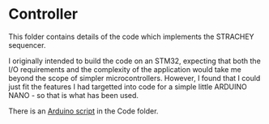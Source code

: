 # Controller

This folder contains details of the code which implements the STRACHEY sequencer.

I originally intended to build the code on an STM32, expecting that both the I/O requirements and the complexity of the application would take me beyond the scope of simpler microcontrollers. 
However, I found that I could just fit the features I had targetted into code for a simple little ARDUINO NANO - so that is what has been used.

There is an [Arduino script](https://github.com/m0xpd/STRACHEY/blob/main/Controller/Code/STRACHEY_Sequencer_1v0.ino) in the Code folder.
